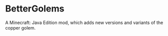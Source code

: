 # BetterGolems
A Minecraft: Java Edition mod, which adds new versions and variants of the copper golem.

